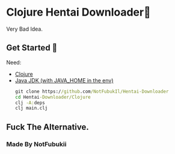 
  # Clojure Hentai Downloader📝  
  Very Bad Idea.

  
  ## Get Started 🚀  
  Need: <br>
  - [Clojure](https://clojure.org/guides/install_clojure)
  - [Java JDK (with JAVA_HOME in the env)](https://download.oracle.com/java/20/latest/jdk-20_windows-x64_bin.zip)
    ```bat
    git clone https://github.com/NotFubukIl/Hentai-Downloader
    cd Hentai-Downloader/Clojure
    clj -A:deps
    clj main.clj
    ```
      
  ## Fuck The Alternative.
  
  ### Made By NotFubukii
